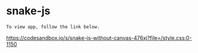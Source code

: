 # snake-js

```
To view app, follow the link below.
```

<https://codesandbox.io/s/snake-js-without-canvas-476xj?file=/style.css:0-1150>
